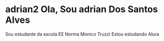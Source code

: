 # adrian2 Ola, Sou adrian Dos Santos Alves
Sou estudante da escola EE Norma Monico Truzzi 
Estou estudando Alura
